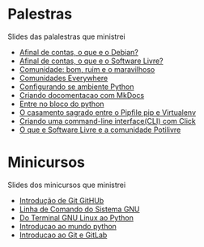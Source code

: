 # Palestras
Slides das palalestras que ministrei

* [Afinal de contas, o que e o Debian?](slides/Afinal-de-contas-o-que-e-o-Debian)
* [Afinal de contas, o que e o Software Livre?](slides/Afinal-de-contas-o-que-e-Software-Livre)
* [Comunidade: bom, ruim e o maravilhoso](slides/Comunidade-bom-ruim-e-o-maravilhoso)
* [Comunidades Everywhere](slides/Comunidades-Everywhere)
* [Configurando se ambiente Python](slides/Configurando-se-ambiente-Python)
* [Criando docomentacao com MkDocs](slides/Criando-docomentacao-com-MkDocs)
* [Entre no bloco do python](slides/entre-no-bloco-do-python)
* [O casamento sagrado entre o Pipfile pip e Virtualenv](slides/O-casamento-sagrado-entre-o-Pipfile-pip-e-Virtualenv)
* [Criando uma command-line interface(CLI) com Click](slides/criando-uma-cli-com-click)
* [O que e Software Livre e a comunidade Potilivre](slides/O-que-e-Software-Livre-e-a-comunidade-Potilivre)

# Minicursos
Slides dos minicursos que ministrei
* [Introdução de Git GitHUb](slides/Minicurso-de-Git-e-Github)
* [Linha de Comando do Sistema GNU](slides/Minicurso-de-Linha-de-Comando-do-Sistema-GNU)
* [Do Terminal GNU Linux ao Python](slides/Minicurso-Do-Terminal-GNU-Linux-ao-Python)
* [Introducao ao mundo python](slides/introducao-ao-mundo-python)
* [Introducao ao Git e GitLab](slides/minicurso-de-git-gitlab)
